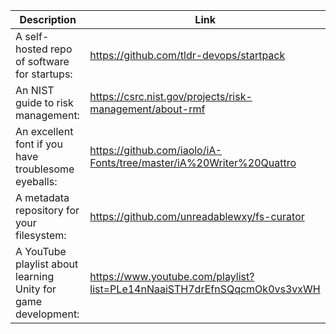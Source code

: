 Description | Link
------------ | ------------
A self-hosted repo of software for startups: | https://github.com/tldr-devops/startpack
An NIST guide to risk management: | https://csrc.nist.gov/projects/risk-management/about-rmf
An excellent font if you have troublesome eyeballs: | https://github.com/iaolo/iA-Fonts/tree/master/iA%20Writer%20Quattro
A metadata repository for your filesystem: | https://github.com/unreadablewxy/fs-curator
A YouTube playlist about learning Unity for game development: | https://www.youtube.com/playlist?list=PLe14nNaaiSTH7drEfnSQqcmOk0vs3vxWH
